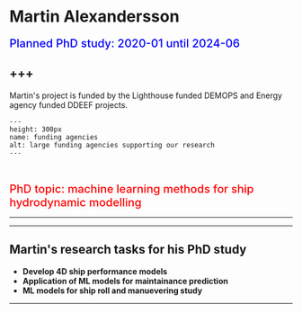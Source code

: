 # Martin Alexandersson
<span style = "color: blue; font-size: 20px; font-weight: 500">Planned PhD study: 2020-01 until 2024-06</span>

+++
---

Martin's project is funded by the Lighthouse funded DEMOPS and Energy agency funded DDEEF projects.


```{figure} ./images/martin.jpg 
---
height: 300px
name: funding agencies
alt: large funding agencies supporting our research
---
```

<br />


<span style = "color:red; font-weight: 500; font-size: 20px;">PhD topic: machine learning methods for ship  hydrodynamic modelling</span>

---

***
## Martin's research tasks for his PhD study
- **Develop 4D ship performance models**
- **Application of ML models for maintainance prediction**
- **ML models for ship roll and manuevering study**


***
